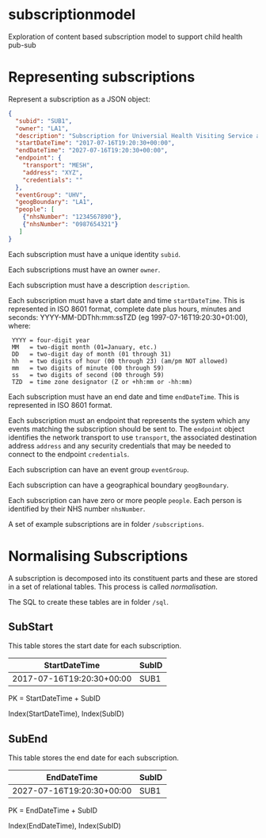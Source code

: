 # subscriptionmodel
Exploration of content based subscription model to support child health pub-sub

# Representing subscriptions
Represent a subscription as a JSON object:
```json
{
  "subid": "SUB1",
  "owner": "LA1",
  "description": "Subscription for Universial Health Visiting Service as commissioned by LA1",
  "startDateTime": "2017-07-16T19:20:30+00:00",
  "endDateTime": "2027-07-16T19:20:30+00:00",
  "endpoint": {
    "transport": "MESH",
    "address": "XYZ",
    "credentials": ""
  },
  "eventGroup": "UHV",
  "geogBoundary": "LA1",
  "people": [
    {"nhsNumber": "1234567890"},
    {"nhsNumber": "0987654321"}
   ]
}
```
Each subscription must have a unique identity ```subid```.

Each subscriptions must have an owner ```owner```.

Each subscription must have a description ```description```.

Each subscription must have a start date and time ```startDateTime```. This is represented in ISO 8601 format, complete date plus hours, minutes and seconds: YYYY-MM-DDThh:mm:ssTZD (eg 1997-07-16T19:20:30+01:00), where:

     YYYY = four-digit year
     MM   = two-digit month (01=January, etc.)
     DD   = two-digit day of month (01 through 31)
     hh   = two digits of hour (00 through 23) (am/pm NOT allowed)
     mm   = two digits of minute (00 through 59)
     ss   = two digits of second (00 through 59)
     TZD  = time zone designator (Z or +hh:mm or -hh:mm)
     
Each subscription must have an end date and time ```endDateTime```. This is represented in ISO 8601 format.

Each subscription must an endpoint that represents the system which any events matching the subscription should be sent to. The ```endpoint``` object identifies the network transport to use ```transport```, the associated destination address ```address``` and any security credentials that may be needed to connect to the endpoint ```credentials```.

Each subscription can have an event group ```eventGroup```.

Each subscription can have a geographical boundary ```geogBoundary```.

Each subscription can have zero or more people ```people```. Each person is identified by their NHS number ```nhsNumber```.

A set of example subscriptions are in folder ```/subscriptions```.

# Normalising Subscriptions
A subscription is decomposed into its constituent parts and these are stored in a set of relational tables. This process is called *normalisation*.

The SQL to create these tables are in folder ```/sql```.

## SubStart
This table stores the start date for each subscription.

| StartDateTime | SubID |
|---------------|-------|
|    2017-07-16T19:20:30+00:00 | SUB1 |

PK = StartDateTime + SubID

Index(StartDateTime), Index(SubID)

## SubEnd
This table stores the end date for each subscription.

| EndDateTime | SubID |
|---------------|-------|
|    2027-07-16T19:20:30+00:00 | SUB1 |

PK = EndDateTime + SubID

Index(EndDateTime), Index(SubID)

